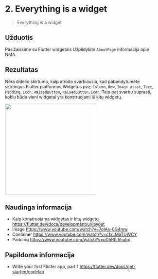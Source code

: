 # 2. Everything is a widget

> Everything is a widget


## Užduotis
Pasižaiskime su Flutter widgetais Užpildykite `AboutPage` informacija apie NMA.   

## Rezultatas
Nėra didelio skirtumo, kaip atrodo svarbiausia, kad pabandytumėte skirtingus Flutter platformos Widgetus pvz: `Column`, `Row`, `Image.asset`, `Text`, `Padding`, `Icon`, `RaisedButton`, `RaisedButton.icon`. Taip pat svarbu suprasti, kokiu būdu vieni widgetai yra konstruojami iš kitų widgetų. 

<img src="https://raw.githubusercontent.com/nma-vasara-2020/uzduotys/master/uzduotys/screenshots/1-completed-task.png" width="300">

## Naudinga informacija
- Kaip konstruojama widgetas ir kitų widgetų https://flutter.dev/docs/development/ui/layout
- Image https://www.youtube.com/watch?v=7oIAs-0G4mw
- Container https://www.youtube.com/watch?v=c1xLMaTUWCY
- Padding https://www.youtube.com/watch?v=oD5RtLhhubg


## Papildoma informacija
- Write your first Flutter app, part 1 https://flutter.dev/docs/get-started/codelab
